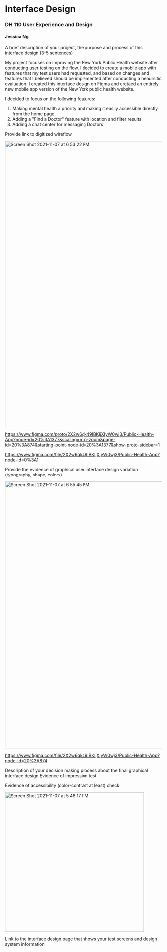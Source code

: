 # Interface Design 
### DH 110 User Experience and Design 
#### Jessica Ng 


A brief description of your project, the purpose and process of this interface design (3-5 sentences)

My project focuses on improving the New York Public Health website after conducting user testing on the flow. I decided to create a mobile app with features that my test users had requested, and based on changes and features that I believed should be implemented after conducting a heaursitic evaluation. I created this interface design on Figma and cretaed an entirely new mobile app version of the New York public health website. 

I decided to focus on the following features:

1) Making mental health a priority and making it easily accessible directly from the home page 
2) Adding a "Find a Doctor" feature with location and filter results
3) Adding a chat center for messaging Doctors

Provide link to digitized wireflow

<img width="917" alt="Screen Shot 2021-11-07 at 6 53 22 PM" src="https://user-images.githubusercontent.com/91767108/140677136-8b917437-3eab-49ef-a291-ade59535833a.png">

https://www.figma.com/proto/2X2w6qk49IBKljXIyW0wj3/Public-Health-App?node-id=20%3A1377&scaling=min-zoom&page-id=20%3A874&starting-point-node-id=20%3A1377&show-proto-sidebar=1

https://www.figma.com/file/2X2w6qk49IBKljXIyW0wj3/Public-Health-App?node-id=0%3A1


Provide the evidence of graphical user interface design variation (typography, shape, colors)

<img width="856" alt="Screen Shot 2021-11-07 at 6 55 45 PM" src="https://user-images.githubusercontent.com/91767108/140677335-5c273701-b521-4309-848f-d7892a1b61df.png">


https://www.figma.com/file/2X2w6qk49IBKljXIyW0wj3/Public-Health-App?node-id=20%3A874


Description of your decision making process about the final graphical interface design
Evidence of impression test


Evidence of accessibility (color-contrast at least) check

<img width="446" alt="Screen Shot 2021-11-07 at 5 48 17 PM" src="https://user-images.githubusercontent.com/91767108/140677206-731dcb27-cbe5-4259-81d2-905fcb1b19fb.png">

Link to the interface design page that shows your test screens and design system information


